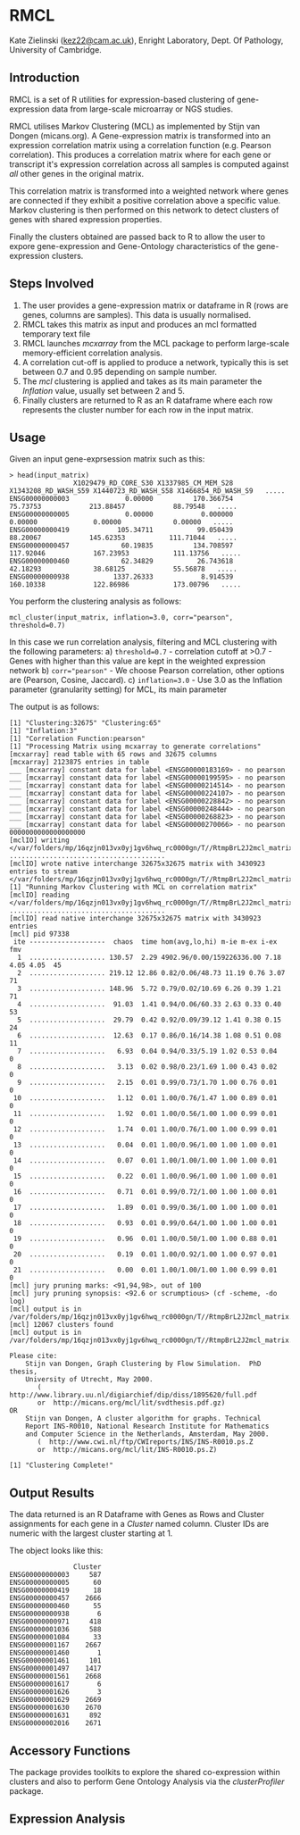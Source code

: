 # RMCL
Kate Zielinski (kez22@cam.ac.uk),
Enright Laboratory, 
Dept. Of Pathology,
University of Cambridge.

## Introduction
RMCL is a set of R utilities for expression-based clustering of gene-expression data from large-scale microarray or NGS studies.

RMCL utilises Markov Clustering (MCL) as implemented by Stijn van Dongen (micans.org). A Gene-expression matrix is transformed into an expression correlation matrix using a correlation function (e.g. Pearson correlation). This produces a correlation matrix where for each gene or transcript it's expression correlation across all samples is computed against *all* other genes in the original matrix.

This correlation matrix is transformed into a weighted network where genes are connected if they exhibit a positive correlation above a specific value. Markov clustering is then performed on this network to detect clusters of genes with shared expression properties.

Finally the clusters obtained are passed back to R to allow the user to expore gene-expression and Gene-Ontology characteristics of the gene-expression clusters.

## Steps Involved

1. The user provides a gene-expression matrix or dataframe in R (rows are genes, columns are samples). This data is usually normalised.
2. RMCL takes this matrix as input and produces an mcl formatted temporary text file
3. RMCL launches *mcxarray* from the MCL package to perform large-scale memory-efficient correlation analysis.
4. A correlation cut-off is applied to produce a network, typically this is set between 0.7 and 0.95 depending on sample number.
5. The *mcl* clustering is applied and takes as its main parameter the *Inflation* value, usually set between 2 and 5.
6. Finally clusters are returned to R as an R dataframe where each row represents the cluster number for each row in the input matrix.


## Usage

Given an input gene-exprsession matrix such as this:
```
> head(input_matrix)
                X1029479_RD_CORE_S30 X1337985_CM_MEM_S28 X1343208_RD_WASH_S59 X1440723_RD_WASH_S58 X1466854_RD_WASH_S9   .....
ENSG00000000003              0.00000          170.366754             75.73753            213.88457            88.79548   .....
ENSG00000000005              0.00000            0.000000              0.00000              0.00000             0.00000   .....
ENSG00000000419            105.34711           99.050439             88.20067            145.62353           111.71044   .....
ENSG00000000457             60.19835          134.708597            117.92046            167.23953           111.13756   .....
ENSG00000000460             62.34829           26.743618             42.18293             38.68125            55.56878   .....
ENSG00000000938           1337.26333            8.914539            160.10338            122.86986           173.00796   .....
```

You perform the clustering analysis as follows:

```
mcl_cluster(input_matrix, inflation=3.0, corr="pearson", threshold=0.7)
```

In this case we run correlation analysis, filtering and MCL clustering with the following parameters: 
a) ```threshold=0.7``` - correlation cutoff at >0.7 - Genes with higher than this value are kept in the weighted expression network
b) ```corr="pearson"``` - We choose Pearson correlation, other options are (Pearson, Cosine, Jaccard).
c) ```inflation=3.0``` - Use 3.0 as the Inflation parameter (granularity setting) for MCL, its main parameter

The output is as follows:

```
[1] "Clustering:32675" "Clustering:65"   
[1] "Inflation:3"
[1] "Correlation Function:pearson"
[1] "Processing Matrix using mcxarray to generate correlations"
[mcxarray] read table with 65 rows and 32675 columns
[mcxarray] 2123875 entries in table
___ [mcxarray] constant data for label <ENSG00000183169> - no pearson
___ [mcxarray] constant data for label <ENSG00000199595> - no pearson
___ [mcxarray] constant data for label <ENSG00000214514> - no pearson
___ [mcxarray] constant data for label <ENSG00000224107> - no pearson
___ [mcxarray] constant data for label <ENSG00000228842> - no pearson
___ [mcxarray] constant data for label <ENSG00000248444> - no pearson
___ [mcxarray] constant data for label <ENSG00000268823> - no pearson
___ [mcxarray] constant data for label <ENSG00000270066> - no pearson
0000000000000000000
[mclIO] writing </var/folders/mp/16qzjn013vx0yj1gv6hwq_rc0000gn/T//RtmpBrL2J2mcl_matrix_corr.mx>
.......................................
[mclIO] wrote native interchange 32675x32675 matrix with 3430923 entries to stream </var/folders/mp/16qzjn013vx0yj1gv6hwq_rc0000gn/T//RtmpBrL2J2mcl_matrix_corr.mx>
[1] "Running Markov Clustering with MCL on correlation matrix"
[mclIO] reading </var/folders/mp/16qzjn013vx0yj1gv6hwq_rc0000gn/T//RtmpBrL2J2mcl_matrix_corr.mx>
.......................................
[mclIO] read native interchange 32675x32675 matrix with 3430923 entries
[mcl] pid 97338
 ite -------------------  chaos  time hom(avg,lo,hi) m-ie m-ex i-ex fmv
  1  ................... 130.57  2.29 4902.96/0.00/159226336.00 7.18 4.05 4.05  45
  2  ................... 219.12 12.86 0.82/0.06/48.73 11.19 0.76 3.07  71
  3  ................... 148.96  5.72 0.79/0.02/10.69 6.26 0.39 1.21  71
  4  ...................  91.03  1.41 0.94/0.06/60.33 2.63 0.33 0.40  53
  5  ...................  29.79  0.42 0.92/0.09/39.12 1.41 0.38 0.15  24
  6  ...................  12.63  0.17 0.86/0.16/14.38 1.08 0.51 0.08  11
  7  ...................   6.93  0.04 0.94/0.33/5.19 1.02 0.53 0.04   0
  8  ...................   3.13  0.02 0.98/0.23/1.69 1.00 0.43 0.02   0
  9  ...................   2.15  0.01 0.99/0.73/1.70 1.00 0.76 0.01   0
 10  ...................   1.12  0.01 1.00/0.76/1.47 1.00 0.89 0.01   0
 11  ...................   1.92  0.01 1.00/0.56/1.00 1.00 0.99 0.01   0
 12  ...................   1.74  0.01 1.00/0.76/1.00 1.00 0.99 0.01   0
 13  ...................   0.04  0.01 1.00/0.96/1.00 1.00 1.00 0.01   0
 14  ...................   0.07  0.01 1.00/1.00/1.00 1.00 1.00 0.01   0
 15  ...................   0.22  0.01 1.00/0.96/1.00 1.00 1.00 0.01   0
 16  ...................   0.71  0.01 0.99/0.72/1.00 1.00 1.00 0.01   0
 17  ...................   1.89  0.01 0.99/0.36/1.00 1.00 1.00 0.01   0
 18  ...................   0.93  0.01 0.99/0.64/1.00 1.00 1.00 0.01   0
 19  ...................   0.96  0.01 1.00/0.50/1.00 1.00 0.88 0.01   0
 20  ...................   0.19  0.01 1.00/0.92/1.00 1.00 0.97 0.01   0
 21  ...................   0.00  0.01 1.00/1.00/1.00 1.00 0.99 0.01   0
[mcl] jury pruning marks: <91,94,98>, out of 100
[mcl] jury pruning synopsis: <92.6 or scrumptious> (cf -scheme, -do log)
[mcl] output is in /var/folders/mp/16qzjn013vx0yj1gv6hwq_rc0000gn/T//RtmpBrL2J2mcl_matrix.clusters
[mcl] 12067 clusters found
[mcl] output is in /var/folders/mp/16qzjn013vx0yj1gv6hwq_rc0000gn/T//RtmpBrL2J2mcl_matrix.clusters

Please cite:
    Stijn van Dongen, Graph Clustering by Flow Simulation.  PhD thesis,
    University of Utrecht, May 2000.
       (  http://www.library.uu.nl/digiarchief/dip/diss/1895620/full.pdf
       or  http://micans.org/mcl/lit/svdthesis.pdf.gz)
OR
    Stijn van Dongen, A cluster algorithm for graphs. Technical
    Report INS-R0010, National Research Institute for Mathematics
    and Computer Science in the Netherlands, Amsterdam, May 2000.
       (  http://www.cwi.nl/ftp/CWIreports/INS/INS-R0010.ps.Z
       or  http://micans.org/mcl/lit/INS-R0010.ps.Z)

[1] "Clustering Complete!"
```


## Output Results

The data returned is an R Dataframe with Genes as Rows and Cluster assignments for each gene in a *Cluster* named column. Cluster IDs are numeric with the largest cluster starting at 1.

The object looks like this:
```
                Cluster
ENSG00000000003     587
ENSG00000000005      60
ENSG00000000419      18
ENSG00000000457    2666
ENSG00000000460      55
ENSG00000000938       6
ENSG00000000971     418
ENSG00000001036     588
ENSG00000001084      33
ENSG00000001167    2667
ENSG00000001460       1
ENSG00000001461     101
ENSG00000001497    1417
ENSG00000001561    2668
ENSG00000001617       6
ENSG00000001626       3
ENSG00000001629    2669
ENSG00000001630    2670
ENSG00000001631     892
ENSG00000002016    2671
```

## Accessory Functions

The package provides toolkits to explore the shared co-expression within clusters and also to perform Gene Ontology Analysis via the *clusterProfiler* package.

## Expression Analysis
